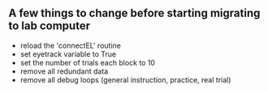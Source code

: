 ## A few things to change before starting migrating to lab computer
- reload the 'connectEL' routine
- set eyetrack variable to True
- set the number of trials each block to 10
- remove all redundant data
- remove all debug loops (general instruction, practice, real trial)

